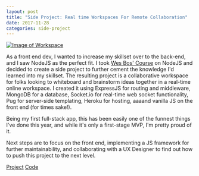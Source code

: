 ```yaml
---
layout: post
title: "Side Project: Real time Workspaces For Remote Collaboration"
date: 2017-11-28
categories: side-project
---
```


[![Image of Workspace](../../../../images/workspace.png)](https://mathesond2.github.io/pomodoro/ "Workspace Project")

As a front end dev, I wanted to increase my skillset over to the back-end, and I saw NodeJS as the perfect fit. I took [Wes Bos' Course](https://github.com/mathesond2/learn-node) on NodeJS and decided to create a side project to further cement the knowledge I'd learned into my skillset. The resulting project is a collaborative workspace for folks looking to whiteboard and brainstorm ideas together in a real-time online workspace. I created it using ExpressJS for routing and middleware, MongoDB for a database, Socket.io for real-time web socket functionality, Pug for server-side templating, Heroku for hosting, aaaand vanilla JS on the front end (for times sake!). 

Being my first full-stack app, this has been easily one of the funnest things I've done this year, and while it's only a first-stage MVP, I'm pretty proud of it. 

Next steps are to focus on the front end, implementing a JS framework for further maintainability, and collaborating with a UX Designer to find out how to push this project to the next level.

[Project](https://collaborative-workspace.herokuapp.com/)
[Code](https://github.com/mathesond2/workspace)
